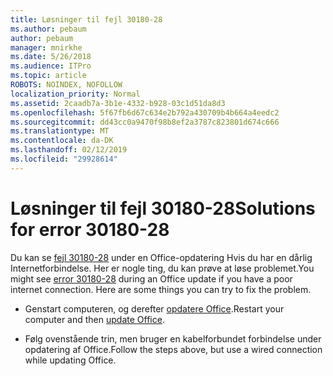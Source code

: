 ```yaml
---
title: Løsninger til fejl 30180-28
ms.author: pebaum
author: pebaum
manager: mnirkhe
ms.date: 5/26/2018
ms.audience: ITPro
ms.topic: article
ROBOTS: NOINDEX, NOFOLLOW
localization_priority: Normal
ms.assetid: 2caadb7a-3b1e-4332-b928-03c1d51da8d3
ms.openlocfilehash: 5f67fb6d67c634e2b792a430709b4b664a4eedc2
ms.sourcegitcommit: dd43cc0a9470f98b8ef2a3787c823801d674c666
ms.translationtype: MT
ms.contentlocale: da-DK
ms.lasthandoff: 02/12/2019
ms.locfileid: "29928614"
---
```

# <a name="solutions-for-error-30180-28"></a><span data-ttu-id="30b3d-102">Løsninger til fejl 30180-28</span><span class="sxs-lookup"><span data-stu-id="30b3d-102">Solutions for error 30180-28</span></span>

<span data-ttu-id="30b3d-p101">Du kan se [fejl 30180-28](https://support.office.com/article/47ae453b-677c-412f-9a21-6766555ff4de?wt.mc_id=Alchemy_ClientDIA) under en Office-opdatering Hvis du har en dårlig Internetforbindelse. Her er nogle ting, du kan prøve at løse problemet.</span><span class="sxs-lookup"><span data-stu-id="30b3d-p101">You might see [error 30180-28](https://support.office.com/article/47ae453b-677c-412f-9a21-6766555ff4de?wt.mc_id=Alchemy_ClientDIA) during an Office update if you have a poor internet connection. Here are some things you can try to fix the problem.</span></span> 
  
- <span data-ttu-id="30b3d-105">Genstart computeren, og derefter [opdatere Office](https://support.office.com/article/2ab296f3-7f03-43a2-8e50-46de917611c5?wt.mc_id=Alchemy_ClientDIA).</span><span class="sxs-lookup"><span data-stu-id="30b3d-105">Restart your computer and then [update Office](https://support.office.com/article/2ab296f3-7f03-43a2-8e50-46de917611c5?wt.mc_id=Alchemy_ClientDIA).</span></span>
    
- <span data-ttu-id="30b3d-106">Følg ovenstående trin, men bruger en kabelforbundet forbindelse under opdatering af Office.</span><span class="sxs-lookup"><span data-stu-id="30b3d-106">Follow the steps above, but use a wired connection while updating Office.</span></span>
    

